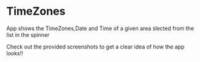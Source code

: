 # TimeZones

App shows the TimeZones,Date and Time of a given area slected from the list in the spinner

Check out the provided screenshots to get a clear idea of how the app looks!!

